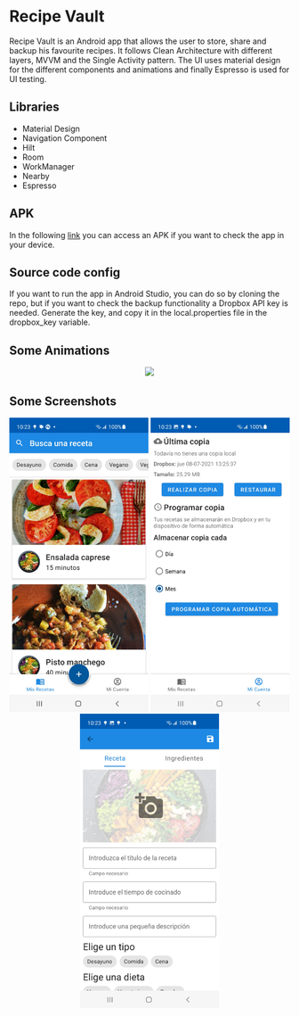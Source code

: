 # Recipe Vault
Recipe Vault is an Android app that allows the user to store, share and backup his favourite recipes. It follows Clean Architecture with different layers, MVVM and the Single Activity pattern. 
The UI uses material design for the different components and animations and finally Espresso is used for UI testing.

## Libraries

* Material Design
* Navigation Component
* Hilt
* Room
* WorkManager
* Nearby
* Espresso

## APK
In the following [link](https://github.com/molidev8/Recipe-Vault/blob/master/recipeVaultApp.apk) you can access an APK if you want to check the app in your device.

## Source code config
If you want to run the app in Android Studio, you can do so by cloning the repo, but if you want to check the backup functionality a Dropbox API key is needed. 
Generate the key, and copy it in the local.properties file in the dropbox_key variable.

## Some Animations
<center>
    <img src="https://github.com/molidev8/Recipe-Vault/blob/master/screenshots/animations.gif?raw=true" width="250" />
</center>

## Some Screenshots
<center>
    <p float="none">
      <img src="https://github.com/molidev8/Recipe-Vault/blob/master/screenshots/home.jpg?raw=true" width="250" />
      <img src="https://github.com/molidev8/Recipe-Vault/blob/master/screenshots/backup.jpg?raw=true" width="250" /> 
      <img src="https://github.com/molidev8/Recipe-Vault/blob/master/screenshots/newRecipe.jpg?raw=true" width="250" />
    </p>
</center>

